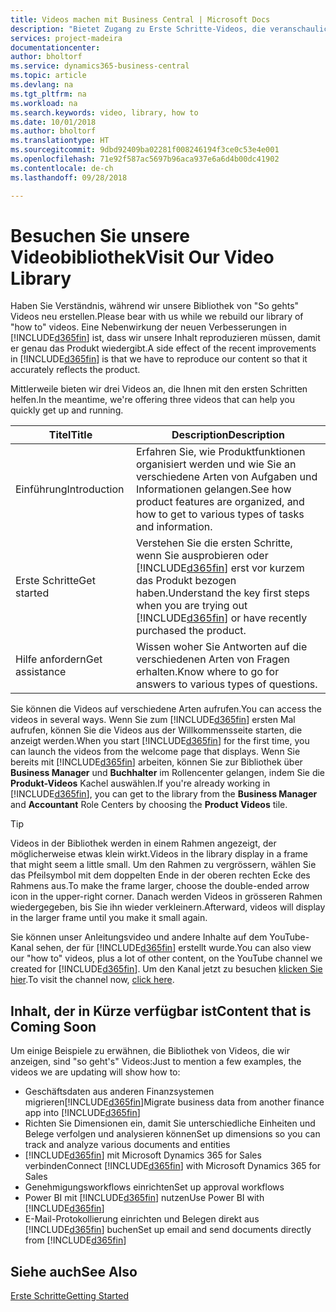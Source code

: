 ```yaml
---
title: Videos machen mit Business Central | Microsoft Docs
description: "Bietet Zugang zu Erste Schritte-Videos, die veranschaulichen, wie häufige Aufgaben ausgeführt werden."
services: project-madeira
documentationcenter: 
author: bholtorf
ms.service: dynamics365-business-central
ms.topic: article
ms.devlang: na
ms.tgt_pltfrm: na
ms.workload: na
ms.search.keywords: video, library, how to
ms.date: 10/01/2018
ms.author: bholtorf
ms.translationtype: HT
ms.sourcegitcommit: 9dbd92409ba02281f008246194f3ce0c53e4e001
ms.openlocfilehash: 71e92f587ac5697b96aca937e6a6d4b00dc41902
ms.contentlocale: de-ch
ms.lasthandoff: 09/28/2018

---
```

# <a name="visit-our-video-library"></a><span data-ttu-id="9c3b4-103">Besuchen Sie unsere Videobibliothek</span><span class="sxs-lookup"><span data-stu-id="9c3b4-103">Visit Our Video Library</span></span>
<span data-ttu-id="9c3b4-104">Haben Sie Verständnis, während wir unsere Bibliothek von "So gehts" Videos neu erstellen.</span><span class="sxs-lookup"><span data-stu-id="9c3b4-104">Please bear with us while we rebuild our library of "how to" videos.</span></span> <span data-ttu-id="9c3b4-105">Eine Nebenwirkung der neuen Verbesserungen in [!INCLUDE[d365fin](includes/d365fin_md.md)] ist, dass wir unsere Inhalt reproduzieren müssen, damit er genau das Produkt wiedergibt.</span><span class="sxs-lookup"><span data-stu-id="9c3b4-105">A side effect of the recent improvements in [!INCLUDE[d365fin](includes/d365fin_md.md)] is that we have to reproduce our content so that it accurately reflects the product.</span></span> 

<span data-ttu-id="9c3b4-106">Mittlerweile bieten wir drei Videos an, die Ihnen mit den ersten Schritten helfen.</span><span class="sxs-lookup"><span data-stu-id="9c3b4-106">In the meantime, we're offering three videos that can help you quickly get up and running.</span></span>

|<span data-ttu-id="9c3b4-107">Titel</span><span class="sxs-lookup"><span data-stu-id="9c3b4-107">Title</span></span>|<span data-ttu-id="9c3b4-108">Description</span><span class="sxs-lookup"><span data-stu-id="9c3b4-108">Description</span></span>|
|----|----|
|<span data-ttu-id="9c3b4-109">Einführung</span><span class="sxs-lookup"><span data-stu-id="9c3b4-109">Introduction</span></span>|<span data-ttu-id="9c3b4-110">Erfahren Sie, wie Produktfunktionen organisiert werden und wie Sie an verschiedene Arten von Aufgaben und Informationen gelangen.</span><span class="sxs-lookup"><span data-stu-id="9c3b4-110">See how product features are organized, and how to get to various types of tasks and information.</span></span>|
|<span data-ttu-id="9c3b4-111">Erste Schritte</span><span class="sxs-lookup"><span data-stu-id="9c3b4-111">Get started</span></span>|<span data-ttu-id="9c3b4-112">Verstehen Sie die ersten Schritte, wenn Sie ausprobieren oder [!INCLUDE[d365fin](includes/d365fin_md.md)] erst vor kurzem das Produkt bezogen haben.</span><span class="sxs-lookup"><span data-stu-id="9c3b4-112">Understand the key first steps when you are trying out [!INCLUDE[d365fin](includes/d365fin_md.md)] or have recently purchased the product.</span></span> |
|<span data-ttu-id="9c3b4-113">Hilfe anfordern</span><span class="sxs-lookup"><span data-stu-id="9c3b4-113">Get assistance</span></span>|<span data-ttu-id="9c3b4-114">Wissen woher Sie Antworten auf die verschiedenen Arten von Fragen erhalten.</span><span class="sxs-lookup"><span data-stu-id="9c3b4-114">Know where to go for answers to various types of questions.</span></span>|

<span data-ttu-id="9c3b4-115">Sie können die Videos auf verschiedene Arten aufrufen.</span><span class="sxs-lookup"><span data-stu-id="9c3b4-115">You can access the videos in several ways.</span></span> <span data-ttu-id="9c3b4-116">Wenn Sie zum [!INCLUDE[d365fin](includes/d365fin_md.md)] ersten Mal aufrufen, können Sie die Videos aus der Willkommensseite starten, die anzeigt werden.</span><span class="sxs-lookup"><span data-stu-id="9c3b4-116">When you start [!INCLUDE[d365fin](includes/d365fin_md.md)] for the first time, you can launch the videos from the welcome page that displays.</span></span> <span data-ttu-id="9c3b4-117">Wenn Sie bereits mit [!INCLUDE[d365fin](includes/d365fin_md.md)] arbeiten, können Sie zur Bibliothek über **Business Manager** und **Buchhalter** im Rollencenter gelangen, indem Sie die **Produkt-Videos** Kachel auswählen.</span><span class="sxs-lookup"><span data-stu-id="9c3b4-117">If you're already working in [!INCLUDE[d365fin](includes/d365fin_md.md)], you can get to the library from the **Business Manager** and **Accountant** Role Centers by choosing the **Product Videos** tile.</span></span> 

> [!Tip]  
> <span data-ttu-id="9c3b4-118">Videos in der Bibliothek werden in einem Rahmen angezeigt, der möglicherweise etwas klein wirkt.</span><span class="sxs-lookup"><span data-stu-id="9c3b4-118">Videos in the library display in a frame that might seem a little small.</span></span> <span data-ttu-id="9c3b4-119">Um den Rahmen zu vergrössern, wählen Sie das Pfeilsymbol mit dem doppelten Ende in der oberen rechten Ecke des Rahmens aus.</span><span class="sxs-lookup"><span data-stu-id="9c3b4-119">To make the frame larger, choose the double-ended arrow icon in the upper-right corner.</span></span> <span data-ttu-id="9c3b4-120">Danach werden Videos in grösseren Rahmen wiedergegeben, bis Sie ihn wieder verkleinern.</span><span class="sxs-lookup"><span data-stu-id="9c3b4-120">Afterward, videos will display in the larger frame until you make it small again.</span></span>

<span data-ttu-id="9c3b4-121">Sie können unser Anleitungsvideo und andere Inhalte auf dem YouTube-Kanal sehen, der für [!INCLUDE[d365fin](includes/d365fin_md.md)] erstellt wurde.</span><span class="sxs-lookup"><span data-stu-id="9c3b4-121">You can also view our "how to" videos, plus a lot of other content, on the YouTube channel we created for [!INCLUDE[d365fin](includes/d365fin_md.md)].</span></span> <span data-ttu-id="9c3b4-122">Um den Kanal jetzt zu besuchen [klicken Sie hier](https://go.microsoft.com/fwlink/?linkid=851533).</span><span class="sxs-lookup"><span data-stu-id="9c3b4-122">To visit the channel now, [click here](https://go.microsoft.com/fwlink/?linkid=851533).</span></span>

## <a name="content-that-is-coming-soon"></a><span data-ttu-id="9c3b4-123">Inhalt, der in Kürze verfügbar ist</span><span class="sxs-lookup"><span data-stu-id="9c3b4-123">Content that is Coming Soon</span></span>
<span data-ttu-id="9c3b4-124">Um einige Beispiele zu erwähnen, die Bibliothek von Videos, die wir anzeigen, sind "so geht's" Videos:</span><span class="sxs-lookup"><span data-stu-id="9c3b4-124">Just to mention a few examples, the videos we are updating will show how to:</span></span>  

* <span data-ttu-id="9c3b4-125">Geschäftsdaten aus anderen Finanzsystemen migrieren[!INCLUDE[d365fin](includes/d365fin_md.md)]</span><span class="sxs-lookup"><span data-stu-id="9c3b4-125">Migrate business data from another finance app into [!INCLUDE[d365fin](includes/d365fin_md.md)]</span></span>  
* <span data-ttu-id="9c3b4-126">Richten Sie Dimensionen ein, damit Sie unterschiedliche Einheiten und Belege verfolgen und analysieren können</span><span class="sxs-lookup"><span data-stu-id="9c3b4-126">Set up dimensions so you can track and analyze various documents and entities</span></span>
* <span data-ttu-id="9c3b4-127">[!INCLUDE[d365fin](includes/d365fin_md.md)] mit Microsoft Dynamics 365 for Sales verbinden</span><span class="sxs-lookup"><span data-stu-id="9c3b4-127">Connect [!INCLUDE[d365fin](includes/d365fin_md.md)] with Microsoft Dynamics 365 for Sales</span></span>
* <span data-ttu-id="9c3b4-128">Genehmigungsworkflows einrichten</span><span class="sxs-lookup"><span data-stu-id="9c3b4-128">Set up approval workflows</span></span>  
* <span data-ttu-id="9c3b4-129">Power BI mit  [!INCLUDE[d365fin](includes/d365fin_md.md)] nutzen</span><span class="sxs-lookup"><span data-stu-id="9c3b4-129">Use Power BI with [!INCLUDE[d365fin](includes/d365fin_md.md)]</span></span>  
* <span data-ttu-id="9c3b4-130">E-Mail-Protokollierung einrichten und Belegen direkt aus [!INCLUDE[d365fin](includes/d365fin_md.md)] buchen</span><span class="sxs-lookup"><span data-stu-id="9c3b4-130">Set up email and send documents directly from [!INCLUDE[d365fin](includes/d365fin_md.md)]</span></span>  

## <a name="see-also"></a><span data-ttu-id="9c3b4-131">Siehe auch</span><span class="sxs-lookup"><span data-stu-id="9c3b4-131">See Also</span></span>
[<span data-ttu-id="9c3b4-132">Erste Schritte</span><span class="sxs-lookup"><span data-stu-id="9c3b4-132">Getting Started</span></span>](product-get-started.md)

